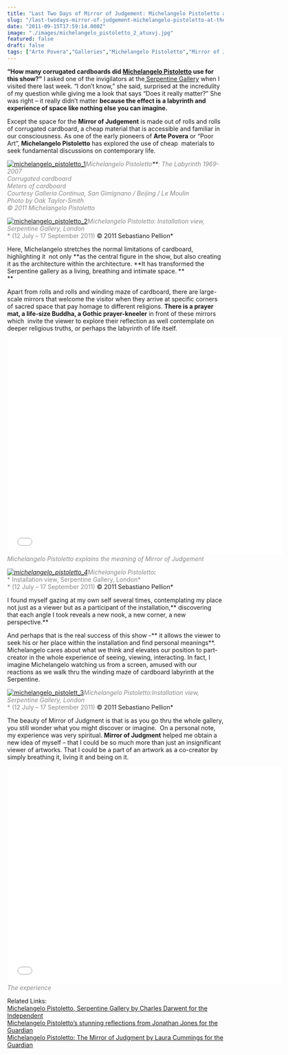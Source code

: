 ```yaml
---
title: "Last Two Days of Mirror of Judgement: Michelangelo Pistoletto at the Serpentine Gallery"
slug: "/last-twodays-mirror-of-judgement-michelangelo-pistoletto-at-the-serpentine-gallery"
date: "2011-09-15T17:59:14.000Z"
image: "./images/michelangelo_pistoletto_2_atuxvj.jpg"
featured: false
draft: false
tags: ["Arte Povera","Galleries","Michelangelo Pistoletto","Mirror of Judgment","Serpentine"]
---
```



**“How many corrugated cardboards did [Michelangelo Pistoletto](http://www.pistoletto.it/ "Michelangelo Pistoletto") use for this show?”** I asked one of the invigilators at the[ Serpentine Gallery](http://www.serpentinegallery.org "serpentine") when I visited there last week. “I don’t know,” she said, surprised at the incredulity of my question while giving me a look that says “Does it really matter?” She was right – it really didn’t matter **because the effect is a labyrinth and experience of space like nothing else you can imagine.**

Except the space for the **Mirror of Judgement** is made out of rolls and rolls of corrugated cardboard, a cheap material that is accessible and familiar in our consciousness. As one of the early pioneers of **Arte Povera** or “Poor Art”, **Michelangelo Pistoletto** has explored the use of cheap  materials to seek fundamental discussions on contemporary life.

[![](./images/michelangelo_pistoletto_1_rndhlk.jpg "michelangelo_pistoletto_1")](./images/michelangelo_pistoletto_1_rndhlk.jpg)*<span style="color: #888888;">Michelangelo Pistoletto</span>**<span style="color: #888888;">: The Labyrinth 1969-2007</span>*  
*<span style="color: #888888;"> Corrugated cardboard</span>*  
*<span style="color: #888888;"> Meters of cardboard</span>*  
*<span style="color: #888888;"> Courtesy Galleria Continua, San Gimignano / Beijing / Le Moulin</span>*  
*<span style="color: #888888;"> Photo by Oak Taylor-Smith</span>*  
*<span style="color: #888888;"> © 2011 Michelangelo Pistoletto</span>*

[![](./images/michelangelo_pistoletto_2_atuxvj.jpg "michelangelo_pistoletto_2")](./images/michelangelo_pistoletto_2_atuxvj.jpg)*<span style="color: #888888;">Michelangelo Pistoletto</span>*<span style="color: #888888;">*: Installation view, Serpentine Gallery, London*</span>  
<span style="color: #888888;">* (12 July – 17 September 2011)*</span><span style="color: #888888;">* © 2011 Sebastiano Pellion*</span>

Here, Michelangelo stretches the normal limitations of cardboard, highlighting it  not only **as the central figure in the show, but also creating it as the architecture within the architecture. **It has transformed the Serpentine gallery as a living, breathing and intimate space. **  
**

Apart from rolls and rolls and winding maze of cardboard, there are large-scale mirrors that welcome the visitor when they arrive at specific corners of sacred space that pay homage to different religions. **There is a prayer mat, a life-size Buddha, a Gothic prayer-kneeler** in front of these mirrors which  invite the viewer to explore their reflection as well contemplate on deeper religious truths, or perhaps the labyrinth of life itself.

<span class="youtube"><iframe allowfullscreen="" class="youtube-player" frameborder="0" height="505" src="//www.youtube.com/embed/AoxzUuy4QRo?wmode=transparent&fs=1&hl=en&modestbranding=1&iv_load_policy=3&showsearch=0&rel=0&theme=dark" title="YouTube video player" type="text/html" width="640"></iframe></span>  
<span style="color: #888888;">*Michelangelo Pistoletto explains the meaning of Mirror of Judgement*</span>

<span style="color: #888888;">*[![](./images/michelangelo_pistoletto_4_lbu0tx.jpg "michelangelo_pistoletto_4")](./images/michelangelo_pistoletto_4_lbu0tx.jpg)Michelangelo Pistoletto*</span>:  
<span style="color: #888888;">* Installation view, Serpentine Gallery, London*</span>  
<span style="color: #888888;">* (12 July – 17 September 2011)*</span><span style="color: #888888;">* © 2011 Sebastiano Pellion*</span>

I found myself gazing at my own self several times, contemplating my place not just as a viewer but as a participant of the installation,** discovering that each angle I took reveals a new nook, a new corner, a new perspective.**

And perhaps that is the real success of this show -** it allows the viewer to seek his or her place within the installation and find personal meanings**. Michelangelo cares about what we think and elevates our position to part-creator in the whole experience of seeing, viewing, interacting. In fact, I imagine Michelangelo watching us from a screen, amused with our reactions as we walk thru the winding maze of cardboard labyrinth at the Serpentine.

[![](./images/michelangelo_pistolett_3_z0c0hc.jpg "michelangelo_pistolett_3")](./images/michelangelo_pistolett_3_z0c0hc.jpg)<span style="color: #888888;">*Michelangelo Pistoletto*</span><span style="color: #888888;">*:Installation view, Serpentine Gallery, London*</span>  
<span style="color: #888888;">* (12 July – 17 September 2011)*</span><span style="color: #888888;">* © 2011 Sebastiano Pellion*</span>

The beauty of Mirror of Judgment is that is as you go thru the whole gallery, you still wonder what you might discover or imagine.  On a personal note, my experience was very spiritual. **Mirror of Judgment** helped me obtain a new idea of myself – that I could be so much more than just an insignificant viewer of artworks. That I could be a part of an artwork as a co-creator by simply breathing it, living it and being on it.

<span class="youtube"><iframe allowfullscreen="" class="youtube-player" frameborder="0" height="505" src="//www.youtube.com/embed/aW1Ebxz7hZs?wmode=transparent&fs=1&hl=en&modestbranding=1&iv_load_policy=3&showsearch=0&rel=0&theme=dark&feature=related" title="YouTube video player" type="text/html" width="640"></iframe></span>  
<span style="color: #888888;">*The experience*</span>

Related Links:  
[Michelangelo Pistoletto, Serpentine Gallery by Charles Darwent for the Independent](http://www.independent.co.uk/arts-entertainment/art/reviews/michelangelo-pistoletto-serpentine-gallery-london-2319356.html "Charles Darwent, Independent: michelangelo") [  
Michelangelo Pistoletto’s stunning reflections from Jonathan Jones for the Guardian](http://www.guardian.co.uk/artanddesign/jonathanjonesblog/2011/jul/12/michelangelo-pistoletto-stunning-reflections "Jonathan Jones: Michelangelo Pistoletto") [  
Michelangelo Pistoletto: The Mirror of Judgment by Laura Cummings for the Guardian](http://www.guardian.co.uk/artanddesign/2011/jul/24/michelangelo-pistoletto-mirror-judgement-review "Laura Cummings on Michelangelo Pistoletto")



